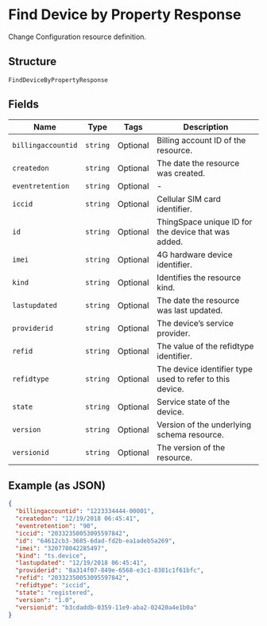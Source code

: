 
# Find Device by Property Response

Change Configuration resource definition.

## Structure

`FindDeviceByPropertyResponse`

## Fields

| Name | Type | Tags | Description |
|  --- | --- | --- | --- |
| `billingaccountid` | `string` | Optional | Billing account ID of the resource. |
| `createdon` | `string` | Optional | The date the resource was created. |
| `eventretention` | `string` | Optional | - |
| `iccid` | `string` | Optional | Cellular SIM card identifier. |
| `id` | `string` | Optional | ThingSpace unique ID for the device that was added. |
| `imei` | `string` | Optional | 4G hardware device identifier. |
| `kind` | `string` | Optional | Identifies the resource kind. |
| `lastupdated` | `string` | Optional | The date the resource was last updated. |
| `providerid` | `string` | Optional | The device’s service provider. |
| `refid` | `string` | Optional | The value of the refidtype identifier. |
| `refidtype` | `string` | Optional | The device identifier type used to refer to this device. |
| `state` | `string` | Optional | Service state of the device. |
| `version` | `string` | Optional | Version of the underlying schema resource. |
| `versionid` | `string` | Optional | The version of the resource. |

## Example (as JSON)

```json
{
  "billingaccountid": "1223334444-00001",
  "createdon": "12/19/2018 06:45:41",
  "eventretention": "90",
  "iccid": "20332350053095597842",
  "id": "64612cb3-3685-6dad-fd2b-ea1adeb5a269",
  "imei": "320778042285497",
  "kind": "ts.device",
  "lastupdated": "12/19/2018 06:45:41",
  "providerid": "8a314f07-849e-6568-e3c1-8381c1f61bfc",
  "refid": "20332350053095597842",
  "refidtype": "iccid",
  "state": "registered",
  "version": "1.0",
  "versionid": "b3cdaddb-0359-11e9-aba2-02420a4e1b0a"
}
```

